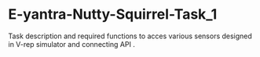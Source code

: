 # E-yantra-Nutty-Squirrel-Task_1
 Task description and required functions to acces various sensors designed in V-rep simulator and connecting API .
